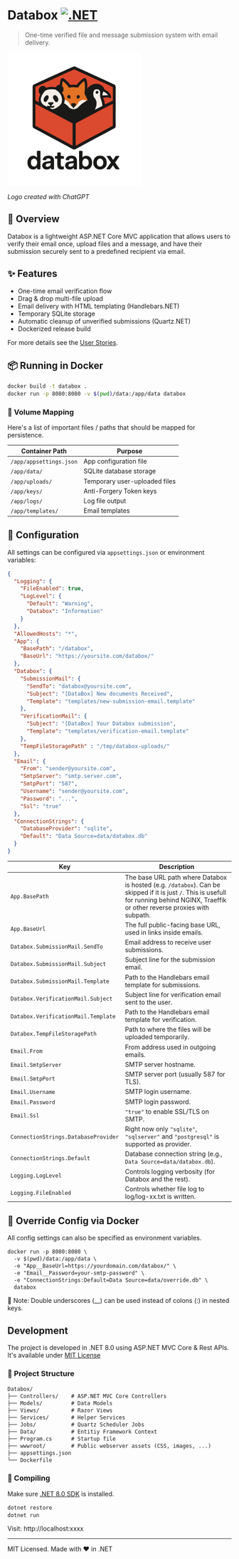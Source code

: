 # Databox [![.NET](https://github.com/knom/databox/actions/workflows/dotnet.yml/badge.svg)](https://github.com/knom/databox/actions/workflows/dotnet.yml)

> One-time verified file and message submission system with email delivery.

![databox logo](databox-logo.png)

*Logo created with ChatGPT*

## 🚀 Overview

Databox is a lightweight ASP.NET Core MVC application that allows users to verify their email once, upload files and a message, and have their submission securely sent to a predefined recipient via email.

## ✨ Features

- One-time email verification flow
- Drag & drop multi-file upload
- Email delivery with HTML templating (Handlebars.NET)
- Temporary SQLite storage
- Automatic cleanup of unverified submissions (Quartz.NET)
- Dockerized release build

For more details see the [User Stories](USERSTORIES.md).

## 📦 Running in Docker

```bash
docker build -t databox .
docker run -p 8080:8080 -v $(pwd)/data:/app/data databox
```

### 📁 Volume Mapping
Here's a list of important files / paths that should be mapped for persistence.

| Container Path          | Purpose                 |
| ----------------------- | ----------------------- |
| `/app/appsettings.json` | App configuration file  |
| `/app/data/`            | SQLite database storage |
| `/app/uploads/`         | Temporary user-uploaded files |
| `/app/keys/`            | Anti-Forgery Token keys |
| `/app/logs/`            | Log file output         |
| `/app/templates/`       | Email templates         |


## 🔧 Configuration

All settings can be configured via `appsettings.json` or environment variables:

```json
{
  "Logging": {
    "FileEnabled": true,
    "LogLevel": {
      "Default": "Warning",
      "Databox": "Information"
    }
  },
  "AllowedHosts": "*",
  "App": {
    "BasePath": "/databox",
    "BaseUrl": "https://yoursite.com/databox/"
  },
  "Databox": {
    "SubmissionMail": {
      "SendTo": "databox@yoursite.com",
      "Subject": "[DataBox] New documents Received",
      "Template": "templates/new-submission-email.template"
    },
    "VerificationMail": {
      "Subject": "[DataBox] Your Databox submission",
      "Template": "templates/verification-email.template"
    },
    "TempFileStoragePath" : "/tmp/databox-uploads/"
  },
  "Email": {
    "From": "sender@yoursite.com",
    "SmtpServer": "smtp.server.com",
    "SmtpPort": "587",
    "Username": "sender@yoursite.com",
    "Password": "...",
    "Ssl": "true"
  },
  "ConnectionStrings": {
    "DatabaseProvider": "sqlite",
    "Default": "Data Source=data/databox.db"
  }
}
```

| Key                                  | Description                                                      |
| ------------------------------------ | ---------------------------------------------------------------- |
| `App.BasePath`                       | The base URL path where Databox is hosted (e.g. `/databox`). Can be skipped if it is just `/`. This is usefull for running behind NGINX, Traeffik or other reverse proxies with subpath. |
| `App.BaseUrl`                        | The full public-facing base URL, used in links inside emails.    |
| `Databox.SubmissionMail.SendTo`      | Email address to receive user submissions.                       |
| `Databox.SubmissionMail.Subject`     | Subject line for the submission email.                           |
| `Databox.SubmissionMail.Template`    | Path to the Handlebars email template for submissions.           |
| `Databox.VerificationMail.Subject`   | Subject line for verification email sent to the user.            |
| `Databox.VerificationMail.Template`  | Path to the Handlebars email template for verification.          |
| `Databox.TempFileStoragePath`        | Path to where the files will be uploaded temporarily.
| `Email.From`                         | From address used in outgoing emails.                            |
| `Email.SmtpServer`                   | SMTP server hostname.                                            |
| `Email.SmtpPort`                     | SMTP server port (usually 587 for TLS).                          |
| `Email.Username`                     | SMTP login username.                                             |
| `Email.Password`                     | SMTP login password.                                             |
| `Email.Ssl`                          | `"true"` to enable SSL/TLS on SMTP.                              |
| `ConnectionStrings.DatabaseProvider` | Right now only `"sqlite"`, `"sqlserver"` and `"postgresql"` is supported as  provider.                       |
| `ConnectionStrings.Default`          | Database connection string (e.g., `Data Source=data/databox.db`). |
| `Logging.LogLevel`                   | Controls logging verbosity (for Databox and the rest).                                      |
| `Logging.FileEnabled`                   | Controls whether file log to log/log-xx.txt is written.       |


## 🐳 Override Config via Docker
All config settings can also be specified as environment variables.
```
docker run -p 8080:8080 \
  -v $(pwd)/data:/app/data \
  -e "App__BaseUrl=https://yourdomain.com/databox/" \
  -e "Email__Password=your-smtp-password" \
  -e "ConnectionStrings:Default=Data Source=data/override.db" \
  databox
```
🔐 Note: Double underscores (__) can be used instead of colons (:) in nested keys.

## Development

The project is developed in .NET 8.0 using ASP.NET MVC Core & Rest APIs.
It's available under [MIT License](LICENSE)

### 📁 Project Structure

```
Databox/
├── Controllers/    # ASP.NET MVC Core Controllers
├── Models/         # Data Models
├── Views/          # Razor Views
├── Services/       # Helper Services
├── Jobs/           # Quartz Scheduler Jobs
├── Data/           # Entitiy Framework Context
├── Program.cs      # Startup file
├── wwwroot/        # Public webserver assets (CSS, images, ...)
├── appsettings.json
└── Dockerfile
```

### 🧪 Compiling

Make sure [.NET 8.0 SDK](https://dotnet.microsoft.com/en-us/download/dotnet/8.0) is installed.

```bash
dotnet restore
dotnet run
```

Visit: http\://localhost:xxxx

---

MIT Licensed. Made with ❤️ in .NET
